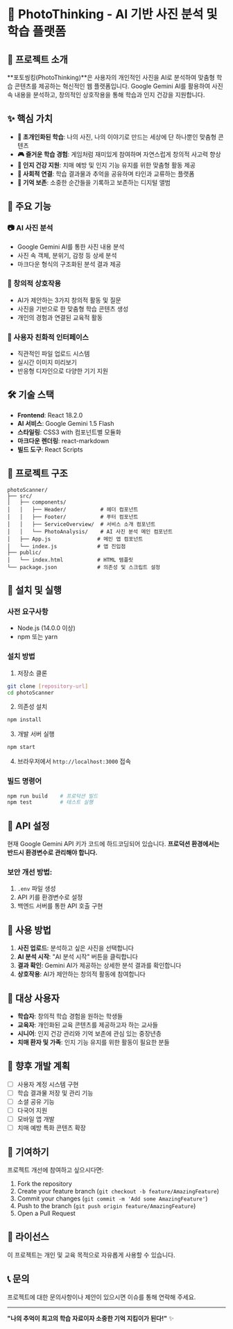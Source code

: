 # 📸 PhotoThinking - AI 기반 사진 분석 및 학습 플랫폼

## 🌟 프로젝트 소개

**포토씽킹(PhotoThinking)**은 사용자의 개인적인 사진을 AI로 분석하여 맞춤형 학습 콘텐츠를 제공하는 혁신적인 웹 플랫폼입니다. Google Gemini AI를 활용하여 사진 속 내용을 분석하고, 창의적인 상호작용을 통해 학습과 인지 건강을 지원합니다.

## ✨ 핵심 가치

- **🎯 초개인화된 학습**: 나의 사진, 나의 이야기로 만드는 세상에 단 하나뿐인 맞춤형 콘텐츠
- **🎮 즐거운 학습 경험**: 게임처럼 재미있게 참여하며 자연스럽게 창의적 사고력 향상
- **🧠 인지 건강 지원**: 치매 예방 및 인지 기능 유지를 위한 맞춤형 활동 제공
- **🤝 사회적 연결**: 학습 결과물과 추억을 공유하며 타인과 교류하는 플랫폼
- **💾 기억 보존**: 소중한 순간들을 기록하고 보존하는 디지털 앨범

## 🚀 주요 기능

### 📷 AI 사진 분석
- Google Gemini AI를 통한 사진 내용 분석
- 사진 속 객체, 분위기, 감정 등 상세 분석
- 마크다운 형식의 구조화된 분석 결과 제공

### 🎲 창의적 상호작용
- AI가 제안하는 3가지 창의적 활동 및 질문
- 사진을 기반으로 한 맞춤형 학습 콘텐츠 생성
- 개인의 경험과 연결된 교육적 활동

### 🎨 사용자 친화적 인터페이스
- 직관적인 파일 업로드 시스템
- 실시간 이미지 미리보기
- 반응형 디자인으로 다양한 기기 지원

## 🛠 기술 스택

- **Frontend**: React 18.2.0
- **AI 서비스**: Google Gemini 1.5 Flash
- **스타일링**: CSS3 with 컴포넌트별 모듈화
- **마크다운 렌더링**: react-markdown
- **빌드 도구**: React Scripts

## 📁 프로젝트 구조

```
photoScanner/
├── src/
│   ├── components/
│   │   ├── Header/           # 헤더 컴포넌트
│   │   ├── Footer/           # 푸터 컴포넌트
│   │   ├── ServiceOverview/  # 서비스 소개 컴포넌트
│   │   └── PhotoAnalysis/    # AI 사진 분석 메인 컴포넌트
│   ├── App.js               # 메인 앱 컴포넌트
│   └── index.js             # 앱 진입점
├── public/
│   └── index.html           # HTML 템플릿
└── package.json             # 의존성 및 스크립트 설정
```

## 🔧 설치 및 실행

### 사전 요구사항
- Node.js (14.0.0 이상)
- npm 또는 yarn

### 설치 방법

1. 저장소 클론
```bash
git clone [repository-url]
cd photoScanner
```

2. 의존성 설치
```bash
npm install
```

3. 개발 서버 실행
```bash
npm start
```

4. 브라우저에서 `http://localhost:3000` 접속

### 빌드 명령어

```bash
npm run build    # 프로덕션 빌드
npm test         # 테스트 실행
```

## 🔑 API 설정

현재 Google Gemini API 키가 코드에 하드코딩되어 있습니다. **프로덕션 환경에서는 반드시 환경변수로 관리해야 합니다.**

### 보안 개선 방법:
1. `.env` 파일 생성
2. API 키를 환경변수로 설정
3. 백엔드 서버를 통한 API 호출 구현

## 🎯 사용 방법

1. **사진 업로드**: 분석하고 싶은 사진을 선택합니다
2. **AI 분석 시작**: "AI 분석 시작" 버튼을 클릭합니다
3. **결과 확인**: Gemini AI가 제공하는 상세한 분석 결과를 확인합니다
4. **상호작용**: AI가 제안하는 창의적 활동에 참여합니다

## 🎯 대상 사용자

- **학습자**: 창의적 학습 경험을 원하는 학생들
- **교육자**: 개인화된 교육 콘텐츠를 제공하고자 하는 교사들
- **시니어**: 인지 건강 관리와 기억 보존에 관심 있는 중장년층
- **치매 환자 및 가족**: 인지 기능 유지를 위한 활동이 필요한 분들

## 🔮 향후 개발 계획

- [ ] 사용자 계정 시스템 구현
- [ ] 학습 결과물 저장 및 관리 기능
- [ ] 소셜 공유 기능
- [ ] 다국어 지원
- [ ] 모바일 앱 개발
- [ ] 치매 예방 특화 콘텐츠 확장

## 🤝 기여하기

프로젝트 개선에 참여하고 싶으시다면:

1. Fork the repository
2. Create your feature branch (`git checkout -b feature/AmazingFeature`)
3. Commit your changes (`git commit -m 'Add some AmazingFeature'`)
4. Push to the branch (`git push origin feature/AmazingFeature`)
5. Open a Pull Request

## 📄 라이선스

이 프로젝트는 개인 및 교육 목적으로 자유롭게 사용할 수 있습니다.

## 📞 문의

프로젝트에 대한 문의사항이나 제안이 있으시면 이슈를 통해 연락해 주세요.

---

**"나의 추억이 최고의 학습 자료이자 소중한 기억 지킴이가 된다!"** ✨